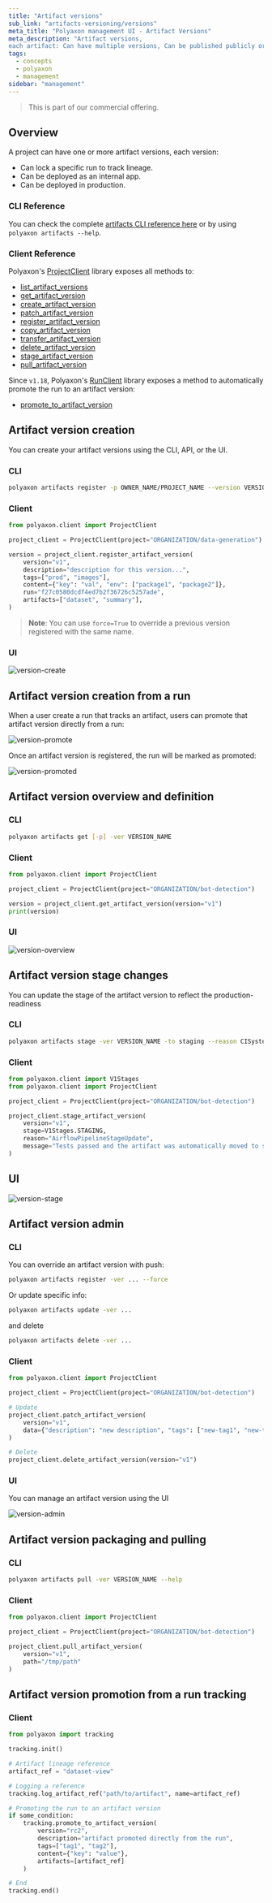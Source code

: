 ```yaml
---
title: "Artifact versions"
sub_link: "artifacts-versioning/versions"
meta_title: "Polyaxon management UI - Artifact Versions"
meta_description: "Artifact versions,
each artifact: Can have multiple versions, Can be published publicly or privately within your organization, can define team and project level permissions."
tags:
  - concepts
  - polyaxon
  - management
sidebar: "management"
---
```


<blockquote class="commercial">This is part of our commercial offering.</blockquote>

## Overview

A project can have one or more artifact versions, each version:

 * Can lock a specific run to track lineage.
 * Can be deployed as an internal app.
 * Can be deployed in production.


### CLI Reference

You can check the complete [artifacts CLI reference here](/docs/core/cli/artifacts/) or by using `polyaxon artifacts --help`.

### Client Reference

Polyaxon's [ProjectClient](/docs/core/python-library/project-client/) library exposes all methods to:
 * [list_artifact_versions](/docs/core/python-library/project-client/#list_artifact_versions)
 * [get_artifact_version](/docs/core/python-library/project-client/#get_artifact_version)
 * [create_artifact_version](/docs/core/python-library/project-client/#create_artifact_version)
 * [patch_artifact_version](/docs/core/python-library/project-client/#patch_artifact_version)
 * [register_artifact_version](/docs/core/python-library/project-client/#register_artifact_version)
 * [copy_artifact_version](/docs/core/python-library/project-client/#copy_artifact_version)
 * [transfer_artifact_version](/docs/core/python-library/project-client/#transfer_artifact_version)
 * [delete_artifact_version](/docs/core/python-library/project-client/#delete_artifact_version)
 * [stage_artifact_version](/docs/core/python-library/project-client/#stage_artifact_version)
 * [pull_artifact_version](/docs/core/python-library/project-client/#pull_artifact_version)

Since `v1.18`, Polyaxon's [RunClient](/docs/core/python-library/run-client/) library exposes a method to automatically promote the run to an artifact version:
 * [promote_to_artifact_version](/docs/core/python-library/run-client/#promote_to_artifact_version)

## Artifact version creation

You can create your artifact versions using the CLI, API, or the UI.

### CLI

```bash
polyaxon artifacts register -p OWNER_NAME/PROJECT_NAME --version VERSION_NAME --description ... --tags tag1,tag2,... --artifacts artifact-name,env,summary
```

### Client

```python
from polyaxon.client import ProjectClient

project_client = ProjectClient(project="ORGANIZATION/data-generation")

version = project_client.register_artifact_version(
    version="v1",
    description="description for this version...",
    tags=["prod", "images"],
    content={"key": "val", "env": ["package1", "package2"]},
    run="f27c0580dcdf4ed7b2f36726c5257ade",
    artifacts=["dataset", "summary"],
)
```

> **Note**: You can use `force=True` to override a previous version registered with the same name.


### UI

![version-create](../../../../content/images/dashboard/artifacts-versioning/version-create.png)

## Artifact version creation from a run

When a user create a run that tracks an artifact, users can promote that artifact version directly from a run:

![version-promote](../../../../content/images/dashboard/artifacts-versioning/version-promote.png)

Once an artifact version is registered, the run will be marked as promoted:

![version-promoted](../../../../content/images/dashboard/artifacts-versioning/version-promoted.png)

## Artifact version overview and definition

### CLI

```bash
polyaxon artifacts get [-p] -ver VERSION_NAME
```

### Client

```python
from polyaxon.client import ProjectClient

project_client = ProjectClient(project="ORGANIZATION/bot-detection")

version = project_client.get_artifact_version(version="v1")
print(version)
```

### UI

![version-overview](../../../../content/images/dashboard/artifacts-versioning/version-overview.png)

## Artifact version stage changes

You can update the stage of the artifact version to reflect the production-readiness

### CLI

```bash
polyaxon artifacts stage -ver VERSION_NAME -to staging --reason CISystem --message "Drift tests passed, move to staging" ...
```

### Client

```python
from polyaxon.client import V1Stages
from polyaxon.client import ProjectClient

project_client = ProjectClient(project="ORGANIZATION/bot-detection")

project_client.stage_artifact_version(
    version="v1",
    stage=V1Stages.STAGING,
    reason="AirflowPipelineStageUpdate",
    message="Tests passed and the artifact was automatically moved to staging",
)
```

## UI

![version-stage](../../../../content/images/dashboard/artifacts-versioning/version-stage.png)


## Artifact version admin

### CLI

You can override an artifact version with push:

```bash
polyaxon artifacts register -ver ... --force
```

Or update specific info:

```bash
polyaxon artifacts update -ver ...
```

and delete

```bash
polyaxon artifacts delete -ver ...
```

### Client

```python
from polyaxon.client import ProjectClient

project_client = ProjectClient(project="ORGANIZATION/bot-detection")

# Update
project_client.patch_artifact_version(
    version="v1",
    data={"description": "new description", "tags": ["new-tag1", "new-tag2"]}
)

# Delete
project_client.delete_artifact_version(version="v1")
```


### UI

You can manage an artifact version using the UI

![version-admin](../../../../content/images/dashboard/artifacts-versioning/version-admin.png)

## Artifact version packaging and pulling

### CLI

```bash
polyaxon artifacts pull -ver VERSION_NAME --help
```

### Client

```python
from polyaxon.client import ProjectClient

project_client = ProjectClient(project="ORGANIZATION/bot-detection")

project_client.pull_artifact_version(
    version="v1",
    path="/tmp/path"
)
```

## Artifact version promotion from a run tracking

### Client

```python
from polyaxon import tracking

tracking.init()

# Artifact lineage reference
artifact_ref = "dataset-view"

# Logging a reference
tracking.log_artifact_ref("path/to/artifact", name=artifact_ref)

# Promoting the run to an artifact version
if some_condition:
    tracking.promote_to_artifact_version(
        version="rc2",
        description="artifact promoted directly from the run",
        tags=["tag1", "tag2"],
        content={"key": "value"},
        artifacts=[artifact_ref]
    )

# End
tracking.end()
```
